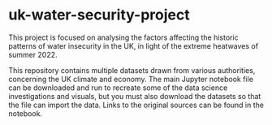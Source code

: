 # uk-water-security-project

This project is focused on analysing the factors affecting the historic patterns of water insecurity in the UK, in light of the extreme heatwaves of summer 2022.

This repository contains multiple datasets drawn from various authorities, concerning the UK climate and economy. The main Jupyter notebook file can be downloaded and run to recreate some of the data science investigations and visuals, but you must also download the datasets so that the file can import the data. Links to the original sources can be found in the notebook.
